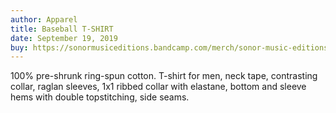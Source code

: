 ```yaml
---
author: Apparel
title: Baseball T-SHIRT
date: September 19, 2019
buy: https://sonormusiceditions.bandcamp.com/merch/sonor-music-editions-base-ball-t-shirt
---
```


100% pre-shrunk ring-spun cotton. T-shirt for men, neck tape,
contrasting collar, raglan sleeves, 1x1 ribbed collar with elastane,
bottom and sleeve hems with double topstitching, side seams.